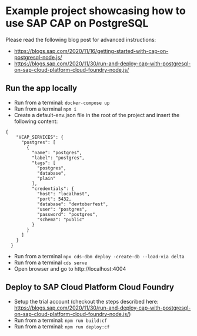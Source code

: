 # Example project showcasing how to use SAP CAP on PostgreSQL

Please read the following blog post for advanced instructions:

- https://blogs.sap.com/2020/11/16/getting-started-with-cap-on-postgresql-node.js/
- https://blogs.sap.com/2020/11/30/run-and-deploy-cap-with-postgresql-on-sap-cloud-platform-cloud-foundry-node.js/

## Run the app locally

- Run from a terminal: `docker-compose up`
- Run from a terminal `npm i`
- Create a default-env.json file in the root of the project and insert the following content:

```
{
    "VCAP_SERVICES": {
      "postgres": [
        {
          "name": "postgres",
          "label": "postgres",
          "tags": [
            "postgres",
            "database",
            "plain"
          ],
          "credentials": {
            "host": "localhost",
            "port": 5432,
            "database": "devtoberfest",
            "user": "postgres",
            "password": "postgres",
            "schema": "public"
          }
        }
      ]
    }
  }
```

- Run from a terminal `npx cds-dbm deploy -create-db --load-via delta`
- Run from a terminal `cds serve`
- Open browser and go to http://localhost:4004

## Deploy to SAP Cloud Platform Cloud Foundry

- Setup the trial account (checkout the steps described here: https://blogs.sap.com/2020/11/30/run-and-deploy-cap-with-postgresql-on-sap-cloud-platform-cloud-foundry-node.js/)
- Run from a terminal: `npm run build:cf`
- Run from a terminal: `npm run deploy:cf`
